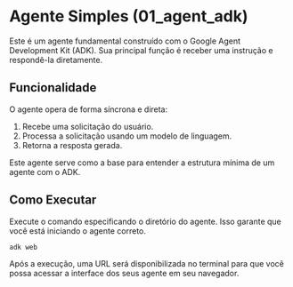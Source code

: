 # Agente Simples (01_agent_adk)

Este é um agente fundamental construído com o Google Agent Development Kit (ADK). Sua principal função é receber uma instrução e respondê-la diretamente.

## Funcionalidade

O agente opera de forma síncrona e direta:

1.  Recebe uma solicitação do usuário.
2.  Processa a solicitação usando um modelo de linguagem.
3.  Retorna a resposta gerada.

Este agente serve como a base para entender a estrutura mínima de um agente com o ADK.

## Como Executar

Execute o comando especificando o diretório do agente. Isso garante que você está iniciando o agente correto.

```powershell
adk web
```

Após a execução, uma URL será disponibilizada no terminal para que você possa acessar a interface dos seus agente em seu navegador.
